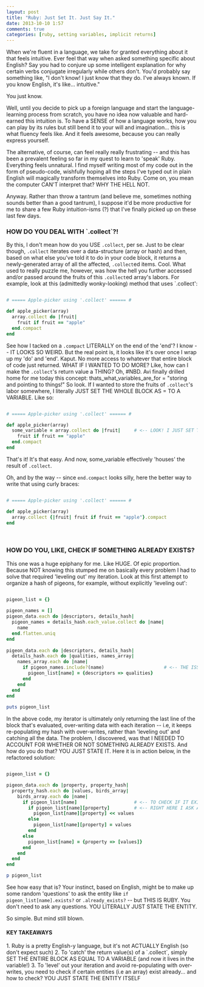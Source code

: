 ```yaml
---
layout: post
title: "Ruby: Just Set It. Just Say It."
date: 2013-10-10 1:57
comments: true
categories: [ruby, setting variables, implicit returns]
---
```


When we're fluent in a language, we take for granted everything about it that feels intuitive. Ever feel that way when asked something specific about English? Say you had to conjure up some intelligent explanation for why certain verbs conjugate irregularly while others don't. You'd probably say something like, "I don't know! I just know that they do. I've always known. If you know English, it's like... intuitive."

You just know. 

Well, until you decide to pick up a foreign language and start the language-learning process from scratch, you have no idea now valuable and hard-earned this intuition is. To have a SENSE of how a language works, how you can play by its rules but still bend it to your will and imagination... this is what fluency feels like. And it feels awesome, because you can really express yourself. 

The alternative, of course, can feel really really frustrating -- and this has been a prevalent feeling so far in my quest to learn to 'speak' Ruby. Everything feels unnatural. I find myself writing most of my code out in the form of pseudo-code, wishfully hoping all the steps I've typed out in plain English will magically transform themselves into Ruby. Come on, you mean the computer CAN'T interpret that? WHY THE HELL NOT.

Anyway. Rather than throw a tantrum (and believe me, sometimes nothing sounds better than a good tantrum), I suppose it'd be more productive for me to share a few Ruby intuition-isms (?) that I've finally picked up on these last few days.


<h3>HOW DO YOU DEAL WITH `.collect`?!</h3>

By this, I don't mean how do you USE `.collect`, per se. Just to be clear though, `.collect` iterates over a data-structure (array or hash) and then, based on what else you've told it to do in your code block, it returns a newly-generated array of all the affected, `.collect`ed items. Cool. What used to really puzzle me, however, was how the hell you further accessed and/or passed around the fruits of this `.collect`ed array's labors. For example, look at this (admittedly wonky-looking) method that uses `.collect': 


``` ruby

# ===== Apple-picker using '.collect' ====== #

def apple_picker(array)
  array.collect do |fruit|
    fruit if fruit == "apple"
  end.compact
end

```

See how I tacked on a `.compact` LITERALLY on the end of the 'end'? I know -- IT LOOKS SO WEIRD. But the real point is, it looks like it's over once I wrap up my 'do' and 'end'. Kaput. No more access to whatever that entire block of code just returned. WHAT IF I WANTED TO DO MORE? Like, how can I make the `.collect`'s return value a THING? Oh, #NBD. Avi finally drilled home for me today this concept: thats_what_variables_are_for = "storing and pointing to things!" So look. If I wanted to store the fruits of `.collect`'s labor somewhere, I literally JUST SET THE WHOLE BLOCK AS = TO A VARIABLE. Like so:


``` ruby

# ===== Apple-picker using '.collect' ====== #

def apple_picker(array)
  some_variable = array.collect do |fruit|     # <-- LOOK! I JUST SET THE 'EQUAL TO' BIT RIGHT HERE
    fruit if fruit == "apple"
  end.compact
end

```

That's it! It's that easy. And now, some_variable effectively 'houses' the result of `.collect`. 

Oh, and by the way -- since `end.compact` looks silly, here the better way to write that using curly braces:


``` ruby

# ===== Apple-picker using '.collect' ====== #

def apple_picker(array)
  array.collect {|fruit| fruit if fruit == "apple"}.compact
end

```
<br>

<h3>HOW DO YOU, LIKE, CHECK IF SOMETHING ALREADY EXISTS?</h3>

This one was a huge epiphany for me. Like HUGE. Of epic proportion. Because NOT knowing this stumped me on basically every problem I had to solve that required 'leveling out' my iteration. Look at this first attempt to organize a hash of pigeons, for example, without explicitly 'leveling out':


``` ruby

pigeon_list = {}
 
pigeon_names = []
pigeon_data.each do |descriptors, details_hash|
  pigeon_names = details_hash.each_value.collect do |name|
    name
  end.flatten.uniq
end
 
pigeon_data.each do |descriptors, details_hash|
  details_hash.each do |qualities, names_array|
    names_array.each do |name|
      if pigeon_names.include?(name)                      # <-- THE ISSUE IS AROUND HERE
        pigeon_list[name] = {descriptors => qualities}
      end
    end
  end
end
 
puts pigeon_list

```

In the above code, my iterator is ultimately only returning the last line of the block that's evaluated, over-writing data with each iteration -- i.e, it keeps re-populating my hash with over-writes, rather than 'leveling out' and catching all the data. The problem, I discovered, was that I NEEDED TO ACCOUNT FOR WHETHER OR NOT SOMETHING ALREADY EXISTS. And how do you do that? YOU JUST STATE IT. Here it is in action below, in the refactored solution:

``` ruby

pigeon_list = {}

pigeon_data.each do |property, property_hash|
  property_hash.each do |values, birds_array|
    birds_array.each do |name|
      if pigeon_list[name]                     # <-- TO CHECK IF IT EXISTS? JUST STATE IT
        if pigeon_list[name][property]         # <-- RIGHT HERE I ASK AGAIN IF SOMETHING EXISTS
          pigeon_list[name][property] << values    
        else
          pigeon_list[name][property] = values     
        end
      else                                         
        pigeon_list[name] = {property => [values]} 
      end
    end
  end
end

p pigeon_list

```

See how easy that is? Your instinct, based on English, might be to make up some random 'questions' to ask the entity like `if pigeon_list[name].exists?` or `.already_exists?` -- but THIS IS RUBY. You don't need to ask any questions. YOU LITERALLY JUST STATE THE ENTITY. 

So simple. But mind still blown.


<h4>KEY TAKEAWAYS</h4>
1. Ruby is a pretty English-y language, but it's not ACTUALLY English (so don't expect such)
2. To 'catch' the return value(s) of a `.collect`, simply SET THE ENTIRE BLOCK AS EQUAL TO A VARIABLE (and now it lives in the variable!)
3. To 'level' out your iteration and avoid re-populating with over-writes, you need to check if certain entities (i.e an array) exist already... and how to check? YOU JUST STATE THE ENTITY ITSELF
